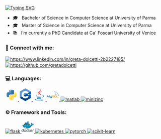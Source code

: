 [![Typing SVG](https://readme-typing-svg.herokuapp.com?color=1EB8F7&vCenter=true&width=600&lines=Hello+World!+I'm+Greta+:\))](https://git.io/typing-svg)
- 🎓 &nbsp; Bachelor of Science in Computer Science at University of Parma<br>
- 🎓 &nbsp; Master of Science in Computer Science at University of Parma<br>
- 📚 &nbsp; I’m currently a PhD Candidate at Ca' Foscari University of Venice<br>
<!--
- 👯 &nbsp; I’m looking to collaborate on ... 
- 😄 &nbsp; Pronouns: ...
- 🤔 &nbsp; I’m looking for help with ...
- 💬 &nbsp; Ask me about ...
- ⚡ &nbsp; Fun fact: ...
!-->
<h3 align="left">💬 Connect with me:</h3>
<p align="left">
<a href="https://linkedin.com/in/https://www.linkedin.com/in/greta-dolcetti-2b2227185/" target="blank"><img align="center" src="https://raw.githubusercontent.com/rahuldkjain/github-profile-readme-generator/master/src/images/icons/Social/linked-in-alt.svg" alt="https://www.linkedin.com/in/greta-dolcetti-2b2227185/" height="30" width="40" /></a>
<a href="https://github.com/gretadolcetti/" target="blank"><img align="center" src="https://raw.githubusercontent.com/simple-icons/simple-icons/f1f814e7e8dfedc8b2c0ca727f58a6d35d3a7a89/icons/github.svg" alt="https://github.com/gretadolcetti" height="30" width="40" /></a>
</p>

<h3 align="left">💻 Languages:</h3>
<p align="left"> 
  <a href="https://www.python.org" target="_blank"> <img src="https://raw.githubusercontent.com/devicons/devicon/master/icons/python/python-original.svg" alt="python" width="40" height="40"/> </a>
  <a href="https://www.w3schools.com/cpp/" target="_blank"> <img src="https://raw.githubusercontent.com/devicons/devicon/master/icons/cplusplus/cplusplus-original.svg" alt="cplusplus" width="40" height="40"/>
  </a> 
  <a href="https://www.java.com" target="_blank"> <img src="https://raw.githubusercontent.com/devicons/devicon/master/icons/java/java-original.svg" alt="java" width="40" height="40"/> </a> 
  <a href="https://www.mysql.com/" target="_blank"> <img src="https://raw.githubusercontent.com/devicons/devicon/master/icons/mysql/mysql-original-wordmark.svg" alt="mysql" width="40" height="40"/> </a> 
  <a href="https://www.mathworks.com/" target="_blank"> <img src="https://upload.wikimedia.org/wikipedia/commons/2/21/Matlab_Logo.png" alt="matlab" width="40" height="40"/> </a> 
  <a href="https://www.minizinc.org/" target="_blank"> <img src="https://www.minizinc.org/MiniZn_logo.png" alt="minizinc" width="40" height="40"/> </a> 
</p>

<h3 align="left">⚙️ Framework and Tools:</h3>
<p align="left"> 
  <a href="https://flask.palletsprojects.com/" target="_blank"> <img src="https://www.vectorlogo.zone/logos/pocoo_flask/pocoo_flask-icon.svg" alt="flask" width="40" height="40"/> </a> 
  <a href="https://www.docker.com/" target="_blank"> <img src="https://raw.githubusercontent.com/devicons/devicon/master/icons/docker/docker-original-wordmark.svg" alt="docker" width="40" height="40"/> </a> 
  <a href="https://kubernetes.io" target="_blank"> <img src="https://www.vectorlogo.zone/logos/kubernetes/kubernetes-icon.svg" alt="kubernetes" width="40" height="40"/> </a> 
  <a href="https://pytorch.org/" target="_blank"> <img src="https://upload.wikimedia.org/wikipedia/commons/thumb/c/c6/PyTorch_logo_black.svg/2880px-PyTorch_logo_black.svg.png" alt="pytorch" width="80" height="40"/> </a> 
  <a href="https://scikit-learn.org/stable/" target="_blank"> <img src="https://upload.wikimedia.org/wikipedia/commons/thumb/0/05/Scikit_learn_logo_small.svg/2880px-Scikit_learn_logo_small.svg.png" alt="scikit-learn" width="80" height="40"/> </a>
</p>

<!---
<h3 align="left">🌐 Web:</h3>
<p align="left"> 
<a href="https://www.w3schools.com/css/" target="_blank"> <img src="https://raw.githubusercontent.com/devicons/devicon/master/icons/css3/css3-original-wordmark.svg" alt="css3" width="40" height="40"/> </a>
  <a href="https://www.w3.org/html/" target="_blank"> <img src="https://raw.githubusercontent.com/devicons/devicon/master/icons/html5/html5-original-wordmark.svg" alt="html5" width="40" height="40"/> </a> 
  <a href="https://developer.mozilla.org/en-US/docs/Web/JavaScript" target="_blank"> <img src="https://raw.githubusercontent.com/devicons/devicon/master/icons/javascript/javascript-original.svg" alt="javascript" width="40" height="40"/> </a>   
</p>
--->
